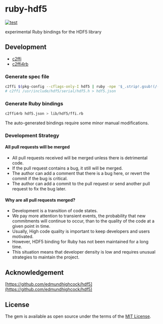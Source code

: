 # ruby-hdf5

[![test](https://github.com/kojix2/c2ffi4rb/actions/workflows/ci.yml/badge.svg)](https://github.com/kojix2/c2ffi4rb/actions/workflows/ci.yml)

experimental Ruby bindings for the HDF5 library

## Development

- [c2ffi](https://github.com/rpav/c2ffi)
- [c2ffi4rb](https://github.com/kojix2/c2ffi4rb)

### Generate spec file

```sh
c2ffi $(pkg-config --cflags-only-I hdf5 | ruby -npe '$_.strip!.gsub!(/-I/, "")<<"/hdf5.h"') > hdf5.json
# c2ffi /usr/include/hdf5/serial/hdf5.h > hdf5.json
```

### Generate Ruby bindings

```sh
c2ffi4rb hdf5.json > lib/hdf5/ffi.rb
```

The auto-generated bindings require some minor manual modifications.

### Development Strategy

#### All pull requests will be merged

- All pull requests received will be merged unless there is detrimental code.
- If the pull request contains a bug, it still will be merged.
- The author can add a comment that there is a bug here, or revert the commit if the bug is critical.
- The author can add a commit to the pull request or send another pull request to fix the bug later.

#### Why are all pull requests merged?

- Development is a transition of code states.
- We pay more attention to transient events, the probability that new commitments will continue to occur, than to the quality of the code at a given point in time.
- Usually, High code quality is important to keep developers and users motivated.
- However, HDF5 binding for Ruby has not been maintained for a long time.
- This situation means that developer density is low and requires unusual strategies to maintain the project.

## Acknowledgement

[https://github.com/edmundhighcock/hdf5](https://github.com/edmundhighcock/hdf5)

## License

The gem is available as open source under the terms of the [MIT License](https://opensource.org/licenses/MIT).
